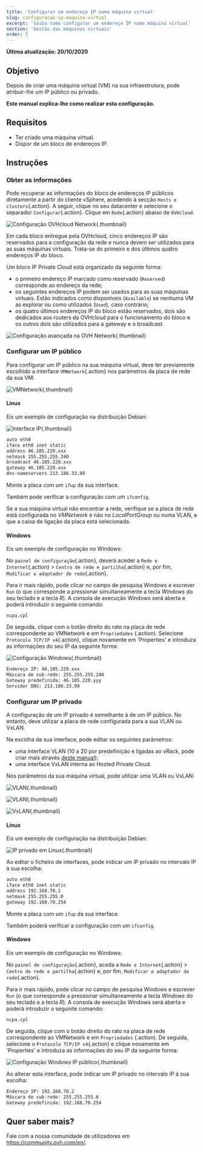 ```yaml
---
title: 'Configurar um endereço IP numa máquina virtual'
slug: configuracao-ip-maquina-virtual
excerpt: 'Saiba como configurar um endereço IP numa máquina virtual'
section: 'Gestão das máquinas virtuais'
order: 5
---
```


**Última atualização: 20/10/2020**

## Objetivo

Depois de criar uma máquina virtual (VM) na sua infraestrutura, pode atribuir-lhe um IP público ou privado.

**Este manual explica-lhe como realizar esta configuração.**

## Requisitos

- Ter criado uma máquina virtual.
- Dispor de um bloco de endereços IP.

## Instruções

### Obter as informações

Pode recuperar as informações do bloco de endereços IP públicos diretamente a partir do cliente vSphere, acedendo à secção `Hosts e clusters`{.action}. A seguir, clique no seu datacenter e selecione o separador `Configurar`{.action}. Clique em `Rede`{.action} abaixo de `OVHcloud`.

![Configuração OVHcloud Network](images/01config_ip_ovh_network.png){.thumbnail}

Em cada bloco entregue pela OVHcloud, cinco endereços IP são reservados para a configuração da rede e nunca devem ser utilizados para as suas máquinas virtuais. Trata-se do primeiro e dos últimos quatro endereços IP do bloco.

Um bloco IP Private Cloud está organizado da seguinte forma:

- o primeiro endereço IP marcado como reservado (`Reserved`) corresponde ao endereço da rede;
- os seguintes endereços IP podem ser usados para as suas máquinas virtuais. Estão indicados como disponíveis (`Available`) se nenhuma VM as explorar ou como utilizados (`Used`), caso contrário;
- os quatro últimos endereços IP do bloco estão reservados, dois são dedicados aos routers da OVHcloud para o funcionamento do bloco e os outros dois são utilizados para a gateway e o broadcast.

![Configuração avançada na OVH Network](images/02config_ip_ovh_network_advanced.png){.thumbnail}

### Configurar um IP público

Para configurar um IP público na sua máquina virtual, deve ter previamente escolhido a interface `VMNetwork`{.action} nos parâmetros da placa de rede da sua VM:

![VMNetwork](images/03vmnetwork.png){.thumbnail}

#### Linux

Eis um exemplo de configuração na distribuição Debian:

![Interface IP](images/config_ip_interfaces.jpg){.thumbnail}

```sh
auto eth0
iface eth0 inet static
address 46.105.220.xxx
netmask 255.255.255.240
broadcast 46.105.220.xxx
gateway 46.105.220.xxx
dns-nameservers 213.186.33.99
```

Monte a placa com um `ifup` da sua interface.

Também pode verificar a configuração com um `ifconfig`.

Se a sua máquina virtual não encontrar a rede, verifique se a placa de rede está configurada no *VMNetwork* e não no *LocalPortGroup* ou numa VLAN, e que a caixa de ligação da placa está selecionada.

#### Windows

Eis um exemplo de configuração no Windows:

No `painel de configuração`{.action}, deverá aceder a `Rede e Internet`{.action} > `Centro de rede e partilha`{.action} e, por fim, `Modificar o adaptador de rede`{.action}.

Para ir mais rápido, pode clicar no campo de pesquisa Windows e escrever `Run` (o que corresponde a pressionar simultaneamente a tecla *Windows* do seu teclado e a tecla *R*). A consola de execução Windows será aberta e poderá introduzir o seguinte comando:

```shell
ncpa.cpl
```

De seguida, clique com o botão direito do rato na placa de rede correspondente ao VMNetwork e em `Propriedades` {.action). Selecione `Protocolo TCP/IP v4`{.action}, clique novamente em 'Properties' e introduza as informações do seu IP da seguinte forma:

![Configuração Windows](images/config_ip_windows.jpg){.thumbnail}

```sh
Endereço IP: 46.105.220.xxx
Máscara de sub-rede: 255.255.255.240
Gateway predefinida: 46.105.220.yyy
Servidor DNS: 213.186.33.99
```

### Configurar um IP privado

A configuração de um IP privado é semelhante à de um IP público. No entanto, deve utilizar a placa de rede configurada para a sua VLAN ou VxLAN.

Na escolha da sua interface, pode editar os seguintes parâmetros:

- uma interface VLAN (10 a 20 por predefinição e ligadas ao vRack, pode criar mais através [deste manual](../criacao-vlan-vxlan/));
- uma interface VxLAN interna ao Hosted Private Cloud.

Nos parâmetros da sua máquina virtual, pode utilizar uma VLAN ou VxLAN:

![VLAN](images/04vlanBis.png){.thumbnail}

![VLAN](images/05vlan.png){.thumbnail}

![VxLAN](images/06vxlan.png){.thumbnail}

#### Linux

Eis um exemplo de configuração na distribuição Debian:

![IP privado em Linux](images/linux_private.PNG){.thumbnail}

Ao editar o ficheiro de interfaces, pode indicar um IP privado no intervalo IP à sua escolha:

```sh
auto eth0
iface eth0 inet static
address 192.168.70.1
netmask 255.255.255.0
gateway 192.168.70.254
```

Monte a placa com um `ifup` da sua interface.

Também poderá verificar a configuração com um `ifconfig`.

#### Windows

Eis um exemplo de configuração no Windows:

No `painel de configuração`{.action}, aceda a `Rede e Internet`{.action} > `Centro de rede e partilha`{.action} e, por fim, `Modificar o adaptador de rede`{.action}.

Para ir mais rápido, pode clicar no campo de pesquisa Windows e escrever `Run` (o que corresponde a pressionar simultaneamente a tecla *Windows* do seu teclado e a tecla *R*). A consola de execução Windows será aberta e poderá introduzir o seguinte comando:

```shell
ncpa.cpl
```

De seguida, clique com o botão direito do rato na placa de rede correspondente ao VMNetwork e em `Propriedades` {.action). De seguida, selecione o `Protocolo TCP/IP v4`{.action} e clique novamente em 'Properties' e introduza as informações do seu IP da seguinte forma:

![Configuração Windows IP público](images/windows_private.PNG){.thumbnail}

Ao alterar esta interface, pode indicar um IP privado no intervalo IP à sua escolha:

```sh
Endereço IP: 192.168.70.2
Máscara de sub-rede: 255.255.255.0
Gateway predefinida: 192.168.70.254
```


## Quer saber mais?

Fale com a nossa comunidade de utilizadores em <https://community.ovh.com/en/>.
